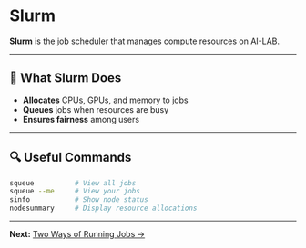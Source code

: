 # Slurm

**Slurm** is the job scheduler that manages compute resources on AI-LAB.

---

## 🧠 What Slurm Does

* **Allocates** CPUs, GPUs, and memory to jobs
* **Queues** jobs when resources are busy
* **Ensures fairness** among users

---

## 🔍 Useful Commands

```bash
squeue          # View all jobs
squeue --me     # View your jobs
sinfo           # Show node status
nodesummary     # Display resource allocations
```

---

**Next:** [Two Ways of Running Jobs →](10-two-ways-of-running-jobs.md)

